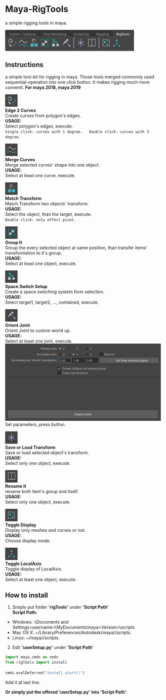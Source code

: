 # Maya-RigTools
a simple rigging tools in maya.

![](img/0.png)  

## Instructions
a simple tool-kit for rigging in maya. Those tools merged commonly used sequential-operation into one click button. 
It makes rigging much more convenit.
**For maya 2018, maya 2019**

![](img/1.png)  
**Edge 2 Curves**  
Create curves from polygon's edges.  
**USAGE:**  
Select polygon's edges, execute.  
`
Single click: curves with 1 degree.  
Double click: curves with 3 degree.
`  

![](img/2.png)  
**Merge Curves**  
Merge selected curves' shape into one object.  
**USAGE:**  
Select at least one curve, execute.  

![](img/5.png)  
**Match Transform**  
Match Transform two objects' transform.  
**USAGE:**  
Select the object, than the target, execute.  
`Double click: only effect pivot.`  

![](img/3.png)  
**Group It**  
Group the every selected object at same position, than transfer items' transformation to it's group.  
**USAGE:**  
Select at least one object, execute.  

![](img/4.png)  
**Space Switch Setup**  
Create a space switching system form selection.  
**USAGE:**  
Select target1, target2, ..., contained, execute.  

![](img/7.png)  
**Orient Joint**  
Orient Joint to custom world up.  
**USAGE:**  
Select at least one joint, execute.  
![](img/10.png)  
Set parameters, press button.  

![](img/11.png)  
**Save or Load Transform**  
Save or load selected object's transform.  
**USAGE:**  
Select only one object, execute.  

![](img/6.png)  
**Rename It**  
rename both item's group and itself.  
**USAGE:**  
Select only one object, execute.  

![](img/8.png)  
**Toggle Display**  
Display only meshes and curves or not.  
**USAGE:**  
Choose display mode.  

![](img/9.png)  
**Toggle LocalAxis**  
Toggle display of LocalAxis.  
**USAGE:**  
Select at least one object, execute.  

## How to install
1. Simply put folder **'rigTools'** under **'Script Path'**  
**Script Path:**  
- Windows: <drive>:\Documents and Settings\<username>\MyDocuments\maya\<Version>\scripts
- Mac OS X: ~/Library/Preferences/Autodesk/maya/<version>/scripts.
- Linux: ~/maya/<version>/scripts.  

2. Edit **'userSetup.py'** under **'Script Path'**  
```python
import maya.cmds as cmds
from rigTools import install

cmds.evalDeferred("install.start()")
```  
Add it at last line.

**Or simply put the offered 'userSetup.py' into 'Script Path'**: